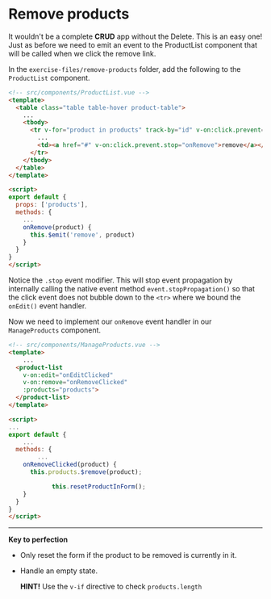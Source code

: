 # Remove products

It wouldn't be a complete **CRUD** app without the Delete.
This is an easy one! Just as before we need to emit an event
to the ProductList component that will be called when we click the remove link.

In the `exercise-files/remove-products` folder, add the following to the `ProductList`
component.

```html
<!-- src/components/ProductList.vue -->
<template>
  <table class="table table-hover product-table">
    ...
    <tbody>
      <tr v-for="product in products" track-by="id" v-on:click.prevent="onEdit">
        ...
        <td><a href="#" v-on:click.prevent.stop="onRemove">remove</a></td>
      </tr>
    </tbody>
  </table>
</template>

<script>
export default {
  props: ['products'],
  methods: {
    ...
    onRemove(product) {
      this.$emit('remove', product)
    }
  }
}
</script>

```

Notice the `.stop` event modifier. This will stop event propagation by internally
calling the native event method `event.stopPropagation()` so that the click event does
not bubble down to the `<tr>` where we bound the `onEdit()` event handler.

Now we need to implement our `onRemove` event handler in our `ManageProducts` component.

```html
<!-- src/components/ManageProducts.vue -->
<template>
	...
  <product-list
    v-on:edit="onEditClicked"
    v-on:remove="onRemoveClicked"
    :products="products">
  </product-list>
</template>

<script>
...
export default {
	...
  methods: {
		...
    onRemoveClicked(product) {
      this.products.$remove(product);

			this.resetProductInForm();
    }
  }
}
</script>
```

---

**Key to perfection**

 * Only reset the form if the product to be removed is currently in it.
 * Handle an empty state.

	 **HINT!** Use the `v-if` directive to check `products.length`
